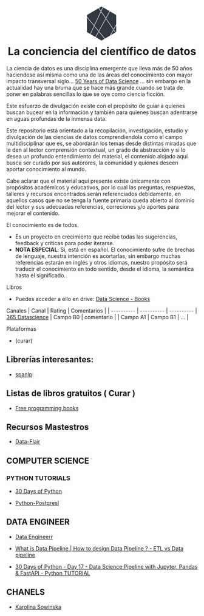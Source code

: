 
<h1 align="center">
  <img src="images/logo.png">
  <br/>
  La conciencia del científico de datos
  <br>
</h1>


La ciencia de datos es una disciplina emergente que lleva más de 50 años haciendose así misma como una de las áreas del conocimiento con mayor impacto transversal siglo...
[50 Years of Data Science](https://courses.csail.mit.edu/18.337/2015/docs/50YearsDataScience.pdf)  ... sin embargo en la actualidad hay una bruma que se hace más grande cuando se trata de poner en palabras sencillas lo que se oye como ciencia ficción.

Este esfuerzo de divulgación existe con el propósito de guiar a  quienes buscan bucear en la información y también para quienes buscan adentrarse en aguas profundas de la inmensa data.

Este repositorio está orientado a la recopilación, investigación, estudio y divulgación de las ciencias de datos comprendiendola como el campo multidisciplinar que es, se abordarán los temas desde distintas miradas que le den al lector comprensión contextual, un grado de abstracción y si lo desea un profundo entendimiento del material, el contenido alojado aquí busca ser curado por sus autorores, la comunidad y quienes deseen aportar conocimiento al mundo.

Cabe aclarar que el material aquí presente existe únicamente con  propósitos académicos  y  educativos, por lo cual las preguntas, respuestas, talleres y recursos encontrados serán referenciados debidamente, en aquellos casos que no se tenga la fuente primaria queda abierto al dominio del lector y sus adecuadas referencias, correciones y/o aportes para mejorar el contenido.

El conocimiento es de todos.

* Es un proyecto en crecimiento que recibe todas las sugerencias, feedback y críticas para poder iterarse.
* **NOTA ESPECIAL**: Si, está en español. El conocimiento sufre de brechas de lenguaje, nuestra intención es acortarlas, sin embargo muchas referencias estarán en inglés y otros idiomas, nuestro propósito será traducir el conocimiento en todo sentido, desde el idioma, la semántica hasta el significado.



Libros
* Puedes acceder a ello en drive: [Data Science - Books](https://drive.google.com/drive/folders/1x4i4s690v3yUFWL93e_LO_x-xhZaSlqE?usp=sharing)



Canales
| Canal      | Rating     | Comentarios     |
| ---------- | ---------- | ----------
| [365 Datascience]([www.google.com](https://www.youtube.com/watch?v=vNNoNs_VeWc&ab_channel=365DataScience))   | Campo B0   | comentario     |
| Campo A1   | Campo B1   | ...    |

Plataformas
* (curar)




## Librerías interesantes:

* [spanlp](https://pypi.org/project/spanlp/): 



## Listas de libros gratuitos ( Curar )
* [Free programming books](https://github.com/EbookFoundation/free-programming-books/blob/master/books/free-programming-books-es.md#0---meta-listas)



## Recursos Mastestros

* [Data-Flair](https://data-flair.training/blogs/)



## COMPUTER SCIENCE

### PYTHON TUTORIALS

* [30 Days of Python](https://www.youtube.com/watch?v=RGor6fssp6c&list=PLEsfXFp6DpzQjDBvhNy5YbaBx9j-ZsUe6&ab_channel=CodingEntrepreneurs)

* [Python-Postgresl](https://www.youtube.com/watch?v=SK7LqjxBbh0&ab_channel=FaztCode)







## DATA ENGINEER

* [Data Engineerr](https://www.youtube.com/watch?v=73QC3qw5b2Y&ab_channel=KarolinaSowinska)

* [What is Data Pipeline | How to design Data Pipeline ? - ETL vs Data pipeline](https://www.youtube.com/watch?v=VtzvF17ysbc&ab_channel=ITkFunde)

* [30 Days of Python - Day 17 - Data Science Pipeline with Jupyter, Pandas & FastAPI - Python TUTORIAL](https://www.youtube.com/watch?v=CApCQKuWqBM&ab_channel=CodingEntrepreneurs)



## CHANELS
* [Karolina Sowinska](https://www.youtube.com/channel/UCAxnMry1lETl47xQWABvH7g)